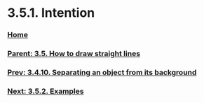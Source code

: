 # 3.5.1. Intention

### [Home](./00-home.md)
### [Parent: 3.5. How to draw straight lines](./03-05-00-how-to-draw-straight-lines.md)
### [Prev: 3.4.10. Separating an object from its background](./03-04-10-separating-an-object-from-its-background.md)
### [Next: 3.5.2. Examples](./03-05-02-examples.md)
